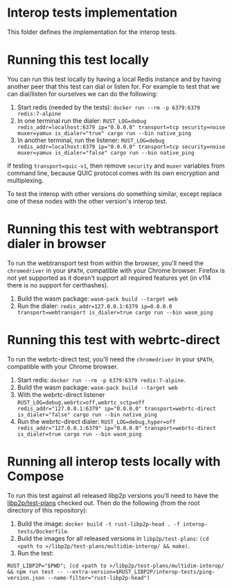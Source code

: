 # Interop tests implementation

This folder defines the implementation for the interop tests.

# Running this test locally

You can run this test locally by having a local Redis instance and by having
another peer that this test can dial or listen for. For example to test that we
can dial/listen for ourselves we can do the following:

1. Start redis (needed by the tests): `docker run --rm -p 6379:6379 redis:7-alpine`
2. In one terminal run the dialer: `RUST_LOG=debug redis_addr=localhost:6379 ip="0.0.0.0" transport=tcp security=noise muxer=yamux is_dialer="true" cargo run --bin native_ping`
3. In another terminal, run the listener: `RUST_LOG=debug redis_addr=localhost:6379 ip="0.0.0.0" transport=tcp security=noise muxer=yamux is_dialer="false" cargo run --bin native_ping`

If testing `transport=quic-v1`, then remove `security` and `muxer` variables from command line, because QUIC protocol comes with its own encryption and multiplexing.

To test the interop with other versions do something similar, except replace one
of these nodes with the other version's interop test.

# Running this test with webtransport dialer in browser

To run the webtransport test from within the browser, you'll need the
`chromedriver` in your `$PATH`, compatible with your Chrome browser.
Firefox is not yet supported as it doesn't support all required features yet
(in v114 there is no support for certhashes).

1. Build the wasm package: `wasm-pack build --target web`
2. Run the dialer: `redis_addr=127.0.0.1:6379 ip=0.0.0.0 transport=webtransport is_dialer=true cargo run --bin wasm_ping`

# Running this test with webrtc-direct

To run the webrtc-direct test, you'll need the `chromedriver` in your `$PATH`, compatible with your Chrome browser.

1. Start redis: `docker run --rm -p 6379:6379 redis:7-alpine`.
2. Build the wasm package: `wasm-pack build --target web`
3. With the webrtc-direct listener `RUST_LOG=debug,webrtc=off,webrtc_sctp=off redis_addr="127.0.0.1:6379" ip="0.0.0.0" transport=webrtc-direct is_dialer="false" cargo run --bin native_ping`
4. Run the webrtc-direct dialer: `RUST_LOG=debug,hyper=off redis_addr="127.0.0.1:6379" ip="0.0.0.0" transport=webrtc-direct is_dialer=true cargo run --bin wasm_ping`

# Running all interop tests locally with Compose

To run this test against all released libp2p versions you'll need to have the
[libp2p/test-plans](https://github.com/libp2p/test-plans) checked out. Then do
the following (from the root directory of this repository):

1. Build the image: `docker build -t rust-libp2p-head . -f interop-tests/Dockerfile`.
2. Build the images for all released versions in `libp2p/test-plans`: `(cd <path to >/libp2p/test-plans/multidim-interop/ && make)`.
3. Run the test:
```
RUST_LIBP2P="$PWD"; (cd <path to >/libp2p/test-plans/multidim-interop/ && npm run test -- --extra-version=$RUST_LIBP2P/interop-tests/ping-version.json --name-filter="rust-libp2p-head")
```
